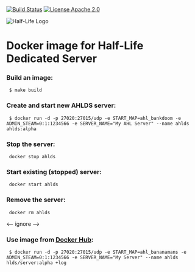 [![Build Status](https://travis-ci.org/artem-panchenko/counter-strike-docker.svg?branch=master)](https://travis-ci.org/artem-panchenko/counter-strike-docker)
[![License Apache 2.0](https://goo.gl/joRzTI)](https://github.com/artem-panchenko/counter-strike-docker/blob/master/LICENSE)

![Half-Life Logo](https://upload.wikimedia.org/wikipedia/en/5/5e/Action_Half-life_logo.png)

# Docker image for Half-Life Dedicated Server

### Build an image:

```
 $ make build
```

### Create and start new AHLDS server:

```
 $ docker run -d -p 27020:27015/udp -e START_MAP=ahl_bankdoom -e ADMIN_STEAM=0:1:1234566 -e SERVER_NAME="My AHL Server" --name ahlds ahlds:alpha
```

### Stop the server:

```
 docker stop ahlds
```

### Start existing (stopped) server:

```
 docker start ahlds
```

### Remove the server:

```
 docker rm ahlds
```

<-- ignore -->
### Use image from [Docker Hub](https://hub.docker.com/r/hlds/server/):

```
 $ docker run -d -p 27020:27015/udp -e START_MAP=ahl_bananamans -e ADMIN_STEAM=0:1:1234566 -e SERVER_NAME="My Server" --name ahlds hlds/server:alpha +log
```
